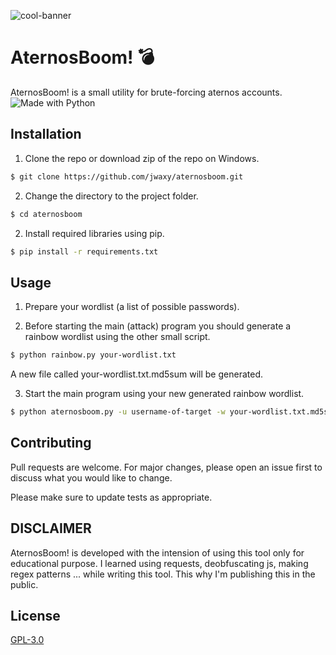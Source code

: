 ![cool-banner](https://i.ibb.co/gzTV52c/Aternos-Boom-Banner.png)
# AternosBoom! 💣️
AternosBoom! is a small utility for brute-forcing aternos accounts. ![Made with Python](https://img.shields.io/badge/Made%20with-Python-blue) 

## Installation

1. Clone the repo or download zip of the repo on Windows.

```bash
$ git clone https://github.com/jwaxy/aternosboom.git
```
2. Change the directory to the project folder.

```bash
$ cd aternosboom
```

2. Install required libraries using pip.

```bash
$ pip install -r requirements.txt
```

## Usage
1. Prepare your wordlist (a list of possible passwords).

2. Before starting the main (attack) program you should generate a rainbow wordlist using the other small script.

```bash
$ python rainbow.py your-wordlist.txt
```
   A new file called your-wordlist.txt.md5sum will be generated.

3. Start the main program using your new generated rainbow wordlist.

```bash
$ python aternosboom.py -u username-of-target -w your-wordlist.txt.md5sum
```

## Contributing

Pull requests are welcome. For major changes, please open an issue first
to discuss what you would like to change.

Please make sure to update tests as appropriate.

## DISCLAIMER
AternosBoom! is developed with the intension of using this tool only for educational purpose.
I learned using requests, deobfuscating js, making regex patterns ... while writing this tool. This why I'm publishing this in the public.

## License

[GPL-3.0](https://choosealicense.com/licenses/gpl-3.0/)

